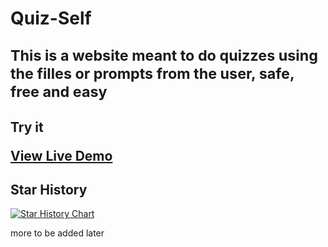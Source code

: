 <h1>Quiz-Self
  
<sub>This is a website meant to do quizzes using the filles or prompts from the user, safe, free and easy</sub>
</h1>



<h2>Try it
  
[View Live Demo](quizself.vercel.app)
</h2>



## Star History

[![Star History Chart](https://api.star-history.com/svg?repos=MNJAA/quiz-self&type=Date)](https://star-history.com/#MNJAA/quiz-self&Date)



more to be added later
